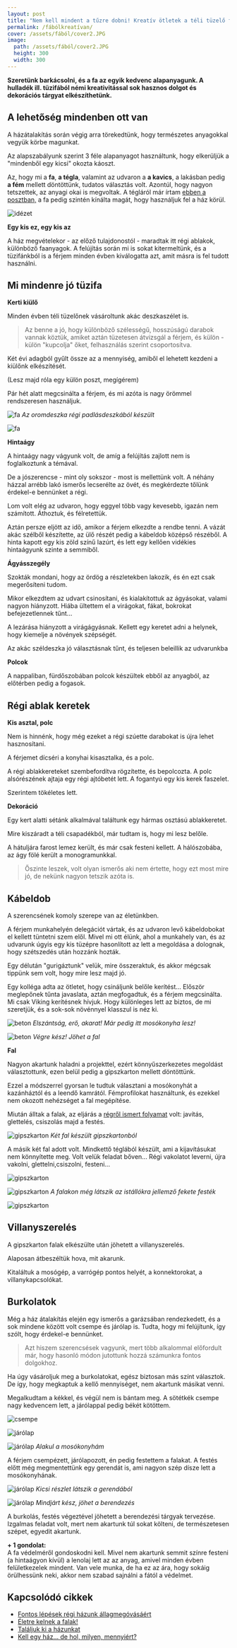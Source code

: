 ```yaml
---
layout: post
title: "Nem kell mindent a tűzre dobni! Kreatív ötletek a téli tüzelő felhasználásával"
permalink: /fábólkreatívan/
cover: /assets/fából/cover2.JPG
image:
  path: /assets/fából/cover2.JPG
  height: 300
  width: 300
---
```


**Szeretünk barkácsolni, és a fa az egyik kedvenc alapanyagunk. A hulladék ill. tüzifából némi kreativitással sok hasznos dolgot és dekorációs tárgyat elkészíthetünk.**




## A lehetőség mindenben ott van 


A házátalakítás során végig arra törekedtünk, hogy természetes anyagokkal vegyük körbe magunkat.

Az alapszabályunk szerint 3 féle alapanyagot használtunk, hogy elkerüljük a "mindenből egy kicsi" okozta káoszt.

Az, hogy mi a  **fa**, **a tégla**, valamint az udvaron a **a kavics**, a lakásban pedig **a fém** mellett döntöttünk, tudatos választás volt. Azontúl, hogy nagyon tetszettek, az anyagi okai is megvoltak. A tégláról már írtam  [ebben a posztban,](/2019-04-23/tegla) a fa pedig szintén kínálta magát, hogy használjuk fel a ház körül.

![idézet](/assets/fábólkreatívan/IMG_20190506_205856.jpg)



**Egy kis ez, egy kis az**

A ház megvételekor - az előző tulajdonostól - maradtak itt régi ablakok, különböző faanyagok. A felújítás során mi is sokat kitermeltünk, és a tüzifánkból is a férjem minden évben kiválogatta azt, amit másra is fel tudott használni. 


## Mi mindenre jó  tüzifa




**Kerti kiülő**


Minden évben téli tüzelőnek vásároltunk akác deszkaszélet is.

> Az benne a jó, hogy különböző szélességű, hosszúságú darabok vannak köztük, amiket aztán tüzetesen átvizsgál a férjem, és külön - külön "kupcolja" őket, felhasználás szerint csoportosítva.

Két évi adagból gyűlt össze az a mennyiség, amiből el lehetett kezdeni a kiülőnk elkészítését. 

(Lesz majd róla egy külön poszt, megígérem)

Pár hét alatt megcsinálta a férjem, és mi azóta is nagy örömmel rendszeresen használjuk. 


![fa](/assets/fábólkreatívan/IMG_20190509_185602.jpg)
_Az oromdeszka régi padlásdeszkából készült_

![fa](/assets/fábólkreatívan/IMG_20190511_091740jó.jpg)


**Hintaágy**

A hintaágy nagy vágyunk volt, de amíg a felújítás zajlott nem is foglalkoztunk a témával.

De a jószerencse - mint oly sokszor - most is mellettünk volt. A néhány házzal arrébb lakó ismerős lecserélte az övét, és megkérdezte tőlünk érdekel-e bennünket a régi.

Lom volt elég az udvaron, hogy eggyel több vagy kevesebb, igazán nem számított. Áthoztuk, és félretettük.

Aztán persze eljött az idő, amikor a férjem elkezdte a rendbe tenni. A vázát akác szélből készítette, az ülő részét pedig a kábeldob középső részéből. A hinta kapott egy kis zöld színű lazúrt, és lett egy kellően vidékies hintaágyunk szinte a semmiből.





**Ágyásszegély**

Szokták mondani, hogy az ördög a részletekben lakozik, és én ezt csak megerősíteni tudom.

Mikor elkezdtem az udvart csinosítani, és kialakítottuk az ágyásokat, valami nagyon hiányzott. 
Hiába ültettem el a virágokat, fákat, bokrokat befejezetlennek tűnt...

A lezárása hiányzott a virágágyásnak. Kellett egy keretet adni a helynek, hogy kiemelje a növények szépségét.

Az akác széldeszka jó választásnak tűnt, és teljesen beleillik az udvarunkba



**Polcok**


A nappaliban, fürdőszobában polcok készültek ebből az anyagból, az előtérben pedig a fogasok.


## Régi ablak keretek

**Kis asztal, polc**

Nem is hinnénk, hogy még ezeket a régi szúette darabokat is újra lehet hasznosítani.

A férjemet dícséri a konyhai kisasztalka, és a polc.

A régi ablakkereteket szembefordítva rögzítette, és bepolcozta. A polc alsórészének ajtaja egy régi ajtóbetét lett. A fogantyú egy kis kerek faszelet. 

Szerintem tökéletes lett. 


**Dekoráció**

Egy kert alatti sétánk alkalmával találtunk egy hármas osztású ablakkeretet.

Mire kiszáradt a téli csapadékból, már tudtam is, hogy mi lesz belőle.

A hátuljára farost lemez került, és már csak festeni kellett. A hálószobába, az ágy fölé került a monogramunkkal. 

> Őszinte leszek, volt olyan ismerős aki nem értette, hogy ezt most mire jó, de nekünk nagyon tetszik azóta is.



## Kábeldob

A szerencsének komoly szerepe van az életünkben.

A férjem munkahelyén delegációt vártak, és az udvaron levő kábeldobokat el kellett tüntetni szem elől. Mivel mi ott élünk, ahol a munkahely van, és az udvarunk úgyis egy kis tüzépre hasonlított az lett a megoldása a dolognak, hogy szétszedés után hozzánk hozták.

Egy délután "gurigáztunk" velük, mire összeraktuk, és akkor mégcsak tippünk sem volt, hogy mire lesz majd jó.

Egy kolléga adta az ötletet, hogy csináljunk belőle kerítést... Először meglepőnek tűnta javaslata, aztán megfogadtuk, és a férjem megcsinálta. 
Mi csak Viking kerítésnek hívjuk. 
Hogy különleges lett az biztos, de mi szeretjük, és a sok-sok növénnyel klasszul is néz ki. 


![beton](/assets/mosokonyha/DSCF1804.JPG)
_Elszántság, erő, akarat! Már pedig itt mosókonyha lesz!_

![beton](/assets/mosokonyha/DSCF1817.JPG)
_Végre kész! Jöhet a fal_





**Fal**


Nagyon akartunk haladni a projekttel, ezért könnyűszerkezetes megoldást választottunk, ezen belül pedig a gipszkarton mellett döntöttünk. 

Ezzel a módszerrel gyorsan le tudtuk választani a mosókonyhát a kazánháztól és a leendő kamrától.
Fémprofilokat használtunk, és ezekkel nem okozott nehézséget a fal megépítése.

Miután álltak a falak, az eljárás a [régről ismert folyamat](/2019-02-18/afalak) volt: javítás, glettelés, csiszolás majd a festés.


![gipszkarton](/assets/mosokonyha/DSCF2300.JPG)
_Két fal készült gipszkartonból_

A másik két fal adott volt. 
Mindkettő téglából készült, ami a kijavításukat nem könnyítette meg. Volt velük feladat bőven... Régi vakolatot leverni, újra vakolni, glettelni,csiszolni, festeni...

![gipszkarton](/assets/mosokonyha/DSCF1820.JPG)



![gipszkarton](/assets/mosokonyha/DSCF2303.JPG)
_A falakon még látszik az istállókra jellemző fekete festék_

![gipszkarton](/assets/mosokonyha/DSCF2304.JPG)

## Villanyszerelés

A gipszkarton falak elkészülte után jöhetett a villanyszerelés.

Alaposan átbeszéltük hova, mit akarunk.

Kitaláltuk a mosógép, a varrógép pontos helyét, a konnektorokat, a villanykapcsolókat.


## Burkolatok

Még a ház átalakítás elején egy ismerős a garázsában rendezkedett, és a sok mindene között volt csempe és járólap is. Tudta, hogy mi felújítunk, így szólt, hogy érdekel-e bennünket.

> Azt hiszem szerencsések vagyunk, mert több alkalommal előfordult már, hogy hasonló módon jutottunk hozzá számunkra fontos dolgokhoz.

Ha úgy vásároljuk meg a burkolatokat, egész biztosan más színt választok. De így, hogy megkaptuk a kellő mennyiséget, nem akartunk másikat venni.

Megalkudtam a kékkel, és végül nem is bántam meg. A sötétkék csempe nagy kedvencem lett, a járólappal pedig békét kötöttem.

![csempe](/assets/mosokonyha/DSCF2305.JPG)


![járólap](/assets/mosokonyha/DSCF2308.JPG)


![járólap](/assets/mosokonyha/DSCF2309.JPG)
_Alakul a mosókonyhám_


A férjem csempézett, járólapozott, én pedig festettem a falakat. A festés előtt még megmentettünk egy gerendát is, ami nagyon szép dísze lett a mosókonyhának.


![járólap](/assets/mosokonyha/DSCF2311.JPG)
_Kicsi részlet látszik a gerendából_








![járólap](/assets/mosokonyha/DSCF2320.JPG)
_Mindjárt kész, jöhet a berendezés_


A burkolás, festés végeztével jöhetett a berendezési tárgyak tervezése. Izgalmas feladat volt, mert nem akartunk túl sokat költeni, de természetesen szépet, egyedit akartunk.







**+ 1 gondolat:**   
A fa védelméről gondoskodni kell. Mivel nem akartunk semmit színre festeni  (a hintaágyon kívül) a lenolaj lett az az anyag, amivel minden évben felületkezelek mindent. Van vele munka, de ha ez az ára, hogy sokáig örülhessünk neki, akkor nem szabad sajnálni a fától a védelmet.


## Kapcsolódó cikkek

* [Fontos lépések régi házunk állagmegóvásáért](/2019-04-03/állagmegóvás)
* [Életre kelnek a falak!](/2019-03-01/sz%C3%ADnesfalak)
* [Találjuk ki a házunkat](/2019-02-11/találjuk_ki)
* [Kell egy ház... de hol, milyen, mennyiért?](/2019-02-09/hazvasarlas)
